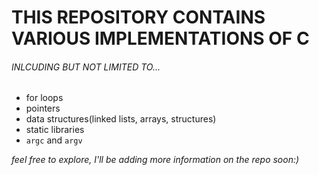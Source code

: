 # THIS REPOSITORY  CONTAINS VARIOUS IMPLEMENTATIONS OF C
###### INLCUDING BUT NOT LIMITED TO...

* for loops
* pointers
* data structures(linked lists, arrays, structures)
* static libraries
* ```argc``` and ```argv```

_*feel free to explore, I'll be adding more information on the repo soon:)*_
